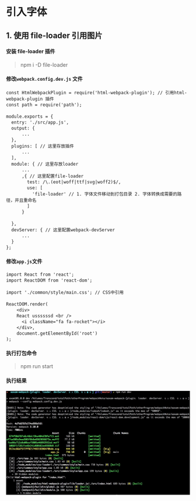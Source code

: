 # 引入字体

## 1. 使用 file-loader 引用图片

#### 安装 file-loader 插件
> npm i -D file-loader


#### 修改`webpack.config.dev.js` 文件

    const HtmlWebpackPlugin = require('html-webpack-plugin'); // 引用html-webpack-plugin 插件
    const path = require('path');

    module.exports = {
      entry: './src/app.js',
      output: {
          ...
      },
      plugins: [ // 这里存放插件
          ...
      ],
      module: { // 这里存放loader
          ...
          ,{ // 这里配置file-loader
            test: /\.(eot|woff|ttf|svg|woff2)$/,
            use: [
              'file-loader' // 1. 字体文件移动到打包目录 2. 字体转换成需要的路径，并且重命名
            ]
          }

      },
      devServer: { // 这里配置webpack-devServer
          ...
      }
    };

#### 修改`app.js`文件

    import React from 'react';
    import ReactDOM from 'react-dom';  

    import './common/style/main.css'; // CSS中引用

    ReactDOM.render(
        <div>
        React ussssssd <br />
          <i className="fa fa-rocket"></i>
        </div>,
        document.getElementById('root')
    );

#### 执行打包命令
> npm run start

#### 执行结果
![](./images/Jietu20180124-003626.jpg)

